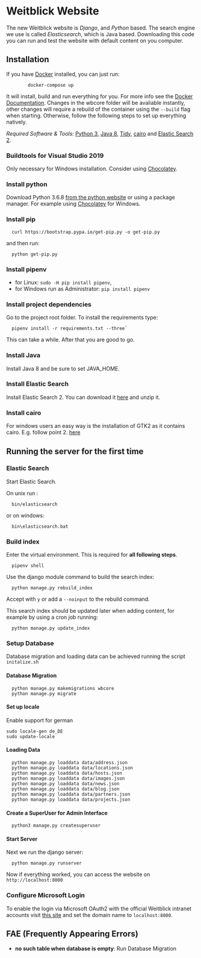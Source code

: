 # Weitblick Website

The new Weitblick website is *Django*, and *Python* based. The search engine we use is called *Elasticsearch*, which is Java based. Downloading this code you can run and test the website with default content on you computer.

## Installation

If you have [Docker](https://docs.docker.com/compose/install/) installed, you can just run:

            docker-compose up

It will install, build and run everything for you. For more info see the [Docker Documentation](https://docs.docker.com/compose/reference/overview/). Changes in the wbcore folder will be avaliable instantly, other changes will require a rebuild of the container using the `--build` flag when starting. Otherwise, follow the following steps to set up everything natively.

*Required Software & Tools:* [Python 3](https://www.python.org/), [Java 8](https://www.oracle.com/technetwork/java/javase/downloads/jdk8-downloads-2133151.html), [Tidy](http://binaries.html-tidy.org/), [cairo](https://www.cairographics.org/) and [Elastic Search 2](https://www.elastic.co/de/downloads/past-releases/elasticsearch-2-4-2).

### Buildtools for Visual Studio 2019

Only necessary for Windows installation. Consider using [Chocolatey](https://chocolatey.org/packages/visualstudio2019buildtools).

### Install python

Download Python 3.6.8 [from the python website](https://www.python.org/downloads/) or using a package manager. For example using [Chocolatey](https://chocolatey.org/packages/python/3.6.8) for Windows.

### Install pip

      curl https://bootstrap.pypa.io/get-pip.py -o get-pip.py

and then run:

      python get-pip.py

### Install pipenv

- for Linux: `sudo -H pip install pipenv`,
- for Windows run as Administrator: `pip install pipenv`

### Install project dependencies

Go to the project root folder. To install the requirements type: 

      pipenv install -r requirements.txt --three`

This can take a while. After that you are good to go.

### Install Java

Install Java 8 and be sure to set JAVA_HOME.

### Install Elastic Search

Install Elastic Search 2. You can download it [here](https://www.elastic.co/de/downloads/past-releases/elasticsearch-2-4-2) and unzip it.

### Install cairo

For windows users an easy way is the installation of GTK2 as it contains cairo. E.g. follow point 2. [here](https://github.com/Automattic/node-canvas/wiki/Installation%3A-Windows)

## Running the server for the first time

### Elastic Search

Start Elastic Search.

On unix run :

      bin/elasticsearch

or on windows:

      bin\elasticsearch.bat

### Build index

Enter the virtual environment. This is required for **all following steps**.

      pipenv shell

Use the django module command to build the search index:

      python manage.py rebuild_index

Accept with `y` or add a `--noinput` to the rebuild command.

This search index should be updated later when adding content, for example by using a cron job running: 

      python manage.py update_index

### Setup Database

Database migration and loading data can be achieved running the script `initalize.sh`

#### Database Migration

      python manage.py makemigrations wbcore
      python manage.py migrate
      
#### Set up locale

Enable support for german 

    sudo locale-gen de_DE
    sudo update-locale

#### Loading Data

      python manage.py loaddata data/address.json
      python manage.py loaddata data/locations.json
      python manage.py loaddata data/hosts.json
      python manage.py loaddata data/images.json
      python manage.py loaddata data/news.json
      python manage.py loaddata data/blog.json
      python manage.py loaddata data/partners.json
      python manage.py loaddata data/projects.json

#### Create a SuperUser for Admin Interface

      python3 manage.py createsuperuser
      


#### Start Server

Next we run the django server:

      python manage.py runserver

Now if everything worked, you can access the website on `http://localhost:8000`

### Configure Microsoft Login

To enable the login via Microsoft OAuth2 with the official Weitblick intranet accounts visit [this site](http://localhost:8000/admin/sites/site/1/change/) and set the domain name to `localhost:8000`.

## FAE (Frequently Appearing Errors)

- **no such table when database is empty**: Run Database Migration
